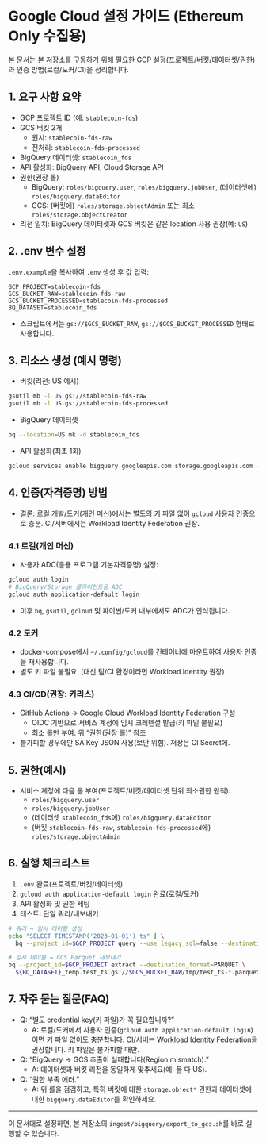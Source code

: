 # Google Cloud 설정 가이드 (Ethereum Only 수집용)

본 문서는 본 저장소를 구동하기 위해 필요한 GCP 설정(프로젝트/버킷/데이터셋/권한)과 인증 방법(로컬/도커/CI)을 정리합니다.

## 1. 요구 사항 요약
- GCP 프로젝트 ID (예: `stablecoin-fds`)
- GCS 버킷 2개
  - 원시: `stablecoin-fds-raw`
  - 전처리: `stablecoin-fds-processed`
- BigQuery 데이터셋: `stablecoin_fds`
- API 활성화: BigQuery API, Cloud Storage API
- 권한(권장 롤)
  - BigQuery: `roles/bigquery.user`, `roles/bigquery.jobUser`, (데이터셋에) `roles/bigquery.dataEditor`
  - GCS: (버킷에) `roles/storage.objectAdmin` 또는 최소 `roles/storage.objectCreator`
- 리전 일치: BigQuery 데이터셋과 GCS 버킷은 같은 location 사용 권장(예: `US`)

## 2. .env 변수 설정
`.env.example`을 복사하여 `.env` 생성 후 값 입력:

```
GCP_PROJECT=stablecoin-fds
GCS_BUCKET_RAW=stablecoin-fds-raw
GCS_BUCKET_PROCESSED=stablecoin-fds-processed
BQ_DATASET=stablecoin_fds
```

- 스크립트에서는 `gs://$GCS_BUCKET_RAW`, `gs://$GCS_BUCKET_PROCESSED` 형태로 사용합니다.

## 3. 리소스 생성 (예시 명령)
- 버킷(리전: US 예시)
```bash
gsutil mb -l US gs://stablecoin-fds-raw
gsutil mb -l US gs://stablecoin-fds-processed
```
- BigQuery 데이터셋
```bash
bq --location=US mk -d stablecoin_fds
```
- API 활성화(최초 1회)
```bash
gcloud services enable bigquery.googleapis.com storage.googleapis.com --project=$GCP_PROJECT
```

## 4. 인증(자격증명) 방법
- 결론: 로컬 개발/도커(개인 머신)에서는 별도의 키 파일 없이 `gcloud` 사용자 인증으로 충분. CI/서버에서는 Workload Identity Federation 권장.

### 4.1 로컬(개인 머신)
- 사용자 ADC(응용 프로그램 기본자격증명) 설정:
```bash
gcloud auth login
# BigQuery/Storage 클라이언트용 ADC
gcloud auth application-default login
```
- 이후 `bq`, `gsutil`, `gcloud` 및 파이썬/도커 내부에서도 ADC가 인식됩니다.

### 4.2 도커
- docker-compose에서 `~/.config/gcloud`를 컨테이너에 마운트하여 사용자 인증을 재사용합니다.
- 별도 키 파일 불필요. (대신 팀/CI 환경이라면 Workload Identity 권장)

### 4.3 CI/CD(권장: 키리스)
- GitHub Actions → Google Cloud Workload Identity Federation 구성
  - OIDC 기반으로 서비스 계정에 임시 크레덴셜 발급(키 파일 불필요)
  - 최소 롤만 부여: 위 “권한(권장 롤)” 참조
- 불가피할 경우에만 SA Key JSON 사용(보안 위험). 저장은 CI Secret에.

## 5. 권한(예시)
- 서비스 계정에 다음 롤 부여(프로젝트/버킷/데이터셋 단위 최소권한 원칙):
  - `roles/bigquery.user`
  - `roles/bigquery.jobUser`
  - (데이터셋 `stablecoin_fds`에) `roles/bigquery.dataEditor`
  - (버킷 `stablecoin-fds-raw`, `stablecoin-fds-processed`에) `roles/storage.objectAdmin`

## 6. 실행 체크리스트
1) `.env` 완료(프로젝트/버킷/데이터셋)
2) `gcloud auth application-default login` 완료(로컬/도커)
3) API 활성화 및 권한 세팅
4) 테스트: 단일 쿼리/내보내기
```bash
# 쿼리 → 임시 테이블 생성
echo "SELECT TIMESTAMP('2023-01-01') ts" | \
  bq --project_id=$GCP_PROJECT query --use_legacy_sql=false --destination_table=${BQ_DATASET}_temp.test_ts --replace

# 임시 테이블 → GCS Parquet 내보내기
bq --project_id=$GCP_PROJECT extract --destination_format=PARQUET \
  ${BQ_DATASET}_temp.test_ts gs://$GCS_BUCKET_RAW/tmp/test_ts-*.parquet
```

## 7. 자주 묻는 질문(FAQ)
- Q: “별도 credential key(키 파일)가 꼭 필요합니까?”
  - A: 로컬/도커에서 사용자 인증(`gcloud auth application-default login`)이면 키 파일 없이도 충분합니다. CI/서버는 Workload Identity Federation을 권장합니다. 키 파일은 불가피할 때만.
- Q: “BigQuery → GCS 추출이 실패합니다(Region mismatch).”
  - A: 데이터셋과 버킷 리전을 동일하게 맞추세요(예: 둘 다 US).
- Q: “권한 부족 에러.”
  - A: 위 롤을 점검하고, 특히 버킷에 대한 `storage.object*` 권한과 데이터셋에 대한 `bigquery.dataEditor`를 확인하세요.

---
이 문서대로 설정하면, 본 저장소의 `ingest/bigquery/export_to_gcs.sh`를 바로 실행할 수 있습니다.
